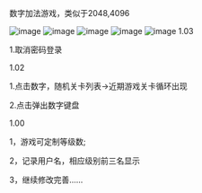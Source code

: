 数字加法游戏，类似于2048,4096

![image](https://github.com/xushiyou23/2020/blob/master/ShowImage/Simulator%20Screen%20Shot%202017%E5%B9%B47%E6%9C%884%E6%97%A5%20%E4%B8%8B%E5%8D%884.32.12.png)
![image](https://github.com/xushiyou23/2020/blob/master/ShowImage/Simulator%20Screen%20Shot%202017%E5%B9%B47%E6%9C%884%E6%97%A5%20%E4%B8%8B%E5%8D%884.32.15.png)
![image](https://github.com/xushiyou23/2020/blob/master/ShowImage/Simulator%20Screen%20Shot%202017%E5%B9%B47%E6%9C%883%E6%97%A5%20%E4%B8%8B%E5%8D%885.23.06.png)
![image](https://github.com/xushiyou23/2020/blob/master/ShowImage/Simulator%20Screen%20Shot%202017%E5%B9%B47%E6%9C%884%E6%97%A5%20%E4%B8%8B%E5%8D%884.32.22.png)
![image](https://github.com/xushiyou23/2020/blob/master/ShowImage/Simulator%20Screen%20Shot%202017%E5%B9%B47%E6%9C%884%E6%97%A5%20%E4%B8%8B%E5%8D%884.32.40.png)
1.03

1.取消密码登录


1.02

1.点击数字，随机关卡列表->近期游戏关卡循环出现

2.点击弹出数字键盘


1.00

1，游戏可定制等级数;

2，记录用户名，相应级别前三名显示

3，继续修改完善......
